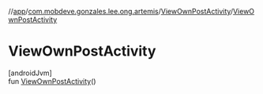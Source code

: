 //[app](../../../index.md)/[com.mobdeve.gonzales.lee.ong.artemis](../index.md)/[ViewOwnPostActivity](index.md)/[ViewOwnPostActivity](-view-own-post-activity.md)

# ViewOwnPostActivity

[androidJvm]\
fun [ViewOwnPostActivity](-view-own-post-activity.md)()
